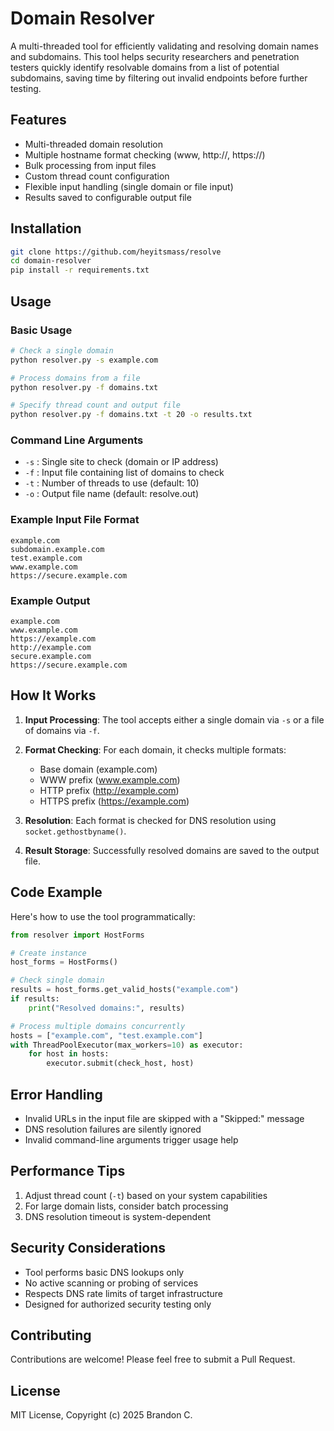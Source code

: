 # Domain Resolver

A multi-threaded tool for efficiently validating and resolving domain names and subdomains. This tool helps security researchers and penetration testers quickly identify resolvable domains from a list of potential subdomains, saving time by filtering out invalid endpoints before further testing.

## Features

- Multi-threaded domain resolution
- Multiple hostname format checking (www, http://, https://)
- Bulk processing from input files
- Custom thread count configuration
- Flexible input handling (single domain or file input)
- Results saved to configurable output file

## Installation

```bash
git clone https://github.com/heyitsmass/resolve
cd domain-resolver
pip install -r requirements.txt
```

## Usage

### Basic Usage

```bash
# Check a single domain
python resolver.py -s example.com

# Process domains from a file
python resolver.py -f domains.txt

# Specify thread count and output file
python resolver.py -f domains.txt -t 20 -o results.txt
```

### Command Line Arguments

- `-s` : Single site to check (domain or IP address)
- `-f` : Input file containing list of domains to check
- `-t` : Number of threads to use (default: 10)
- `-o` : Output file name (default: resolve.out)

### Example Input File Format

```text
example.com
subdomain.example.com
test.example.com
www.example.com
https://secure.example.com
```

### Example Output

```text
example.com
www.example.com
https://example.com
http://example.com
secure.example.com
https://secure.example.com
```

## How It Works

1. **Input Processing**: The tool accepts either a single domain via `-s` or a file of domains via `-f`.

2. **Format Checking**: For each domain, it checks multiple formats:

   - Base domain (example.com)
   - WWW prefix (www.example.com)
   - HTTP prefix (http://example.com)
   - HTTPS prefix (https://example.com)

3. **Resolution**: Each format is checked for DNS resolution using `socket.gethostbyname()`.

4. **Result Storage**: Successfully resolved domains are saved to the output file.

## Code Example

Here's how to use the tool programmatically:

```python
from resolver import HostForms

# Create instance
host_forms = HostForms()

# Check single domain
results = host_forms.get_valid_hosts("example.com")
if results:
    print("Resolved domains:", results)

# Process multiple domains concurrently
hosts = ["example.com", "test.example.com"]
with ThreadPoolExecutor(max_workers=10) as executor:
    for host in hosts:
        executor.submit(check_host, host)
```

## Error Handling

- Invalid URLs in the input file are skipped with a "Skipped:" message
- DNS resolution failures are silently ignored
- Invalid command-line arguments trigger usage help

## Performance Tips

1. Adjust thread count (`-t`) based on your system capabilities
2. For large domain lists, consider batch processing
3. DNS resolution timeout is system-dependent

## Security Considerations

- Tool performs basic DNS lookups only
- No active scanning or probing of services
- Respects DNS rate limits of target infrastructure
- Designed for authorized security testing only

## Contributing

Contributions are welcome! Please feel free to submit a Pull Request.

## License

MIT License, Copyright (c) 2025 Brandon C.
